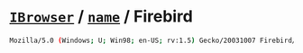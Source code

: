 # [`IBrowser`](/api/main/get-browser.md) / [`name`](../name.md) / Firebird

```sh
Mozilla/5.0 (Windows; U; Win98; en-US; rv:1.5) Gecko/20031007 Firebird/0.7
```